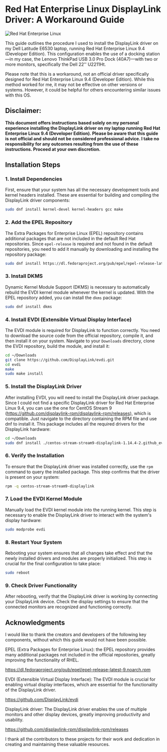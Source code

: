 # Red Hat Enterprise Linux DisplayLink Driver: A Workaround Guide

![Red Hat Enterprise Linux](https://github.com/vladimak97/displaylink-rhel-9.4-workaround/assets/82274091/a98dbfbf-46ee-43f5-8603-349d1e2ba3fa)

This guide outlines the procedure I used to install the DisplayLink driver on my Dell Latitude E6530 laptop, running Red Hat Enterprise Linux 9.4 (Developer Edition). This configuration enables the use of a docking station—in my case, the Lenovo ThinkPad USB 3.0 Pro Dock (40A7)—with two or more monitors, specifically the Dell 22'' U2211Ht.

Please note that this is a workaround, not an official driver specifically designed for Red Hat Enterprise Linux 9.4 (Developer Edition). While this method worked for me, it may not be effective on other versions or systems. However, it could be helpful for others encountering similar issues with this OS.


## Disclaimer:

**This document offers instructions based solely on my personal experience installing the DisplayLink driver on my laptop running Red Hat Enterprise Linux 9.4 (Developer Edition). Please be aware that this guide is not official and should not be considered professional advice. I take no responsibility for any outcomes resulting from the use of these instructions. Proceed at your own discretion.**


## Installation Steps

### 1. Install Dependencies

First, ensure that your system has all the necessary development tools and kernel headers installed. These are essential for building and compiling the DisplayLink driver components:

```bash
sudo dnf install kernel-devel kernel-headers gcc make
```

### 2. Add the EPEL Repository

The Extra Packages for Enterprise Linux (EPEL) repository contains additional packages that are not included in the default Red Hat repositories. Since `epel-release` is required and not found in the default repositories, you need to add it manually by downloading and installing the repository package:

```bash
sudo dnf install https://dl.fedoraproject.org/pub/epel/epel-release-latest-9.noarch.rpm
```

### 3. Install DKMS

Dynamic Kernel Module Support (DKMS) is necessary to automatically rebuild the EVDI kernel module whenever the kernel is updated. With the EPEL repository added, you can install the `dkms` package:

```bash
sudo dnf install dkms
```

### 4. Install EVDI (Extensible Virtual Display Interface)

The EVDI module is required for DisplayLink to function correctly. You need to download the source code from the official repository, compile it, and then install it on your system. Navigate to your `Downloads` directory, clone the EVDI repository, build the module, and install it:

```bash
cd ~/Downloads
git clone https://github.com/DisplayLink/evdi.git
cd evdi
make
sudo make install
```

### 5. Install the DisplayLink Driver

After installing EVDI, you will need to install the DisplayLink driver package. Since I could not find a specific DisplayLink driver for Red Hat Enterprise Linux 9.4, you can use the one for CentOS Stream 9 (https://github.com/displaylink-rpm/displaylink-rpm/releases), which is compatible. Just navigate to the directory containing the RPM file and use dnf to install it. This package includes all the required drivers for the DisplayLink hardware:

```bash
cd ~/Downloads
sudo dnf install ./centos-stream-stream9-displaylink-1.14.4-2.github_evdi.x86_64.rpm
```

### 6. Verify the Installation

To ensure that the DisplayLink driver was installed correctly, use the `rpm` command to query the installed package. This step confirms that the driver is present on your system:

```bash
rpm -q centos-stream-stream9-displaylink
```

### 7. Load the EVDI Kernel Module

Manually load the EVDI kernel module into the running kernel. This step is necessary to enable the DisplayLink driver to interact with the system's display hardware:

```bash
sudo modprobe evdi
```

### 8. Restart Your System

Rebooting your system ensures that all changes take effect and that the newly installed drivers and modules are properly initialized. This step is crucial for the final configuration to take place:

```bash
sudo reboot
```

### 9. Check Driver Functionality

After rebooting, verify that the DisplayLink driver is working by connecting your DisplayLink device. Check the display settings to ensure that the connected monitors are recognized and functioning correctly.


## Acknowledgments
 
I would like to thank the creators and developers of the following key components, without which this guide would not have been possible.

EPEL (Extra Packages for Enterprise Linux): the EPEL repository provides many additional packages not included in the official repositories, greatly improving the functionality of RHEL.

https://dl.fedoraproject.org/pub/epel/epel-release-latest-9.noarch.rpm

EVDI (Extensible Virtual Display Interface): The EVDI module is crucial for enabling virtual display interfaces, which are essential for the functionality of the DisplayLink driver.

https://github.com/DisplayLink/evdi

DisplayLink driver: The DisplayLink driver enables the use of multiple monitors and other display devices, greatly improving productivity and usability.

https://github.com/displaylink-rpm/displaylink-rpm/releases

I thank all the contributors to these projects for their work and dedication in creating and maintaining these valuable resources.

